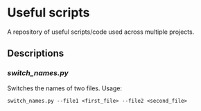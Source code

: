 # Useful scripts

A repository of useful scripts/code used across multiple projects.

## Descriptions

### *switch_names.py*
Switches the names of two files. Usage:
  ```
  switch_names.py --file1 <first_file> --file2 <second_file>
  ```
